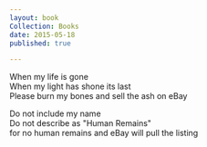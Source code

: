 ```yaml
---
layout: book
Collection: Books
date: 2015-05-18
published: true

---
```

When my life is gone  
When my light has shone its last  
Please burn my bones and sell the ash on eBay

Do not include my name  
Do not describe as "Human Remains"  
for no human remains and eBay will pull the listing
